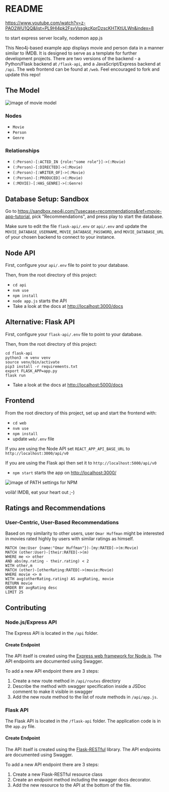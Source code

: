 # README
https://www.youtube.com/watch?v=z-PAO2WU1QQ&list=PL9Hl4pk2FsvVssgkcKprDzscKHTKtULWn&index=8

to start express server locally, 
  nodemon app.js

This Neo4j-based example app displays movie and person data in a manner similar to IMDB.
It is designed to serve as a template for further development projects.
There are two versions of the backend - a Python/Flask backend at `/flask-api`, and a JavaScript/Express backend at `/api`.
The web frontend can be found at `/web`.
Feel encouraged to fork and update this repo!

## The Model

![image of movie model](./img/model.png)

### Nodes

- `Movie`
- `Person`
- `Genre`

### Relationships

- `(:Person)-[:ACTED_IN {role:"some role"}]->(:Movie)`
- `(:Person)-[:DIRECTED]->(:Movie)`
- `(:Person)-[:WRITER_OF]->(:Movie)`
- `(:Person)-[:PRODUCED]->(:Movie)`
- `(:MOVIE)-[:HAS_GENRE]->(:Genre)`

## Database Setup: Sandbox

Go to https://sandbox.neo4j.com/?usecase=recommendations&ref=movie-app-tutorial, pick "Recommendations", and press play to start the database.

Make sure to edit the file `flask-api/.env` or `api/.env` and update the `MOVIE_DATABASE_USERNAME`,
`MOVIE_DATABASE_PASSWORD`, and `MOVIE_DATABASE_URL` of your chosen backend to connect to your instance.

## Node API

First, configure your `api/.env` file to point to your database.

Then, from the root directory of this project:

- `cd api`
- `nvm use`
- `npm install`
- `node app.js` starts the API
- Take a look at the docs at [http://localhost:3000/docs](http://localhost:3000/docs)

## Alternative: Flask API

First, configure your `flask-api/.env` file to point to your database.

Then, from the root directory of this project:

```
cd flask-api
python3 -m venv venv
source venv/bin/activate
pip3 install -r requirements.txt
export FLASK_APP=app.py
flask run
```

- Take a look at the docs at [http://localhost:5000/docs](http://localhost:5000/docs)

## Frontend

From the root directory of this project, set up and start the frontend with:

- `cd web`
- `nvm use`
- `npm install`
- update `web/.env` file

If you are using the Node API set `REACT_APP_API_BASE_URL` to `http://localhost:3000/api/v0`

If you are using the Flask api then set it to `http://localhost:5000/api/v0`

- `npm start` starts the app on [http://localhost:3000/](http://localhost:3000/)

![image of PATH settings for NPM](./img/webUX.png)

voilà! IMDB, eat your heart out ;-)

## Ratings and Recommendations

### User-Centric, User-Based Recommendations

Based on my similarity to other users, user `Omar Huffman` might be interested in movies rated highly by users with similar ratings as himself.

```
MATCH (me:User {name:"Omar Huffman"})-[my:RATED]->(m:Movie)
MATCH (other:User)-[their:RATED]->(m)
WHERE me <> other
AND abs(my.rating - their.rating) < 2
WITH other,m
MATCH (other)-[otherRating:RATED]->(movie:Movie)
WHERE movie <> m
WITH avg(otherRating.rating) AS avgRating, movie
RETURN movie
ORDER BY avgRating desc
LIMIT 25
```

## Contributing

### Node.js/Express API

The Express API is located in the `/api` folder.

#### Create Endpoint

The API itself is created using the [Express web framework for Node.js](https://expressjs.com/). The API endpoints are documented using Swagger.

To add a new API endpoint there are 3 steps:

1. Create a new route method in `/api/routes` directory
2. Describe the method with swagger specification inside a JSDoc comment to make it visible in swagger
3. Add the new route method to the list of route methods in `/api/app.js`.

### Flask API

The Flask API is located in the `/flask-api` folder.
The application code is in the `app.py` file.

#### Create Endpoint

The API itself is created using the [Flask-RESTful](http://flask-restful-cn.readthedocs.io/en/0.3.5/) library.
The API endpoints are documented using Swagger.

To add a new API endpoint there are 3 steps:

1. Create a new Flask-RESTful resource class
2. Create an endpoint method including the swagger docs decorator.
3. Add the new resource to the API at the bottom of the file.
